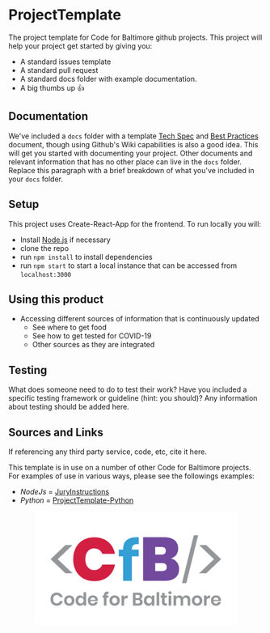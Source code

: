 # ProjectTemplate
The project template for Code for Baltimore github projects.  This project will help your project get started by giving you:
* A standard issues template
* A standard pull request
* A standard docs folder with example documentation.
* A big thumbs up :thumbsup:

## Documentation
We've included a `docs` folder with a template [Tech Spec](/docs/Tech_Spec.md) and [Best Practices](/docs/Best_Practices.md) document, though using Github's Wiki capabilities is also a good idea. This will get you started with documenting your project.  Other documents and relevant information that has no other place can live in the `docs` folder.  Replace this paragraph with a brief breakdown of what you've included in your `docs` folder.

## Setup
This project uses Create-React-App for the frontend. To run locally you will:
- Install [Node.js](https://nodejs.org/en/download/) if necessary
- clone the repo
- run `npm install` to install dependencies 
- run `npm start` to start a local instance that can be accessed from `localhost:3000`

## Using this product
- Accessing different sources of information that is continuously updated
    + See where to get food
    + See how to get tested for COVID-19
    + Other sources as they are integrated

## Testing
What does someone need to do to test their work? Have you included a specific testing framework or guideline (hint: you should)? Any information about testing should be added here.

## Sources and Links
If referencing any third party service, code, etc, cite it here.

This template is in use on a number of other Code for Baltimore projects. For examples of use in various ways, please see the followings examples:

* *NodeJs* = [JuryInstructions](https://github.com/CodeForBaltimore/JuryInstructions)
* *Python* = [ProjectTemplate-Python](https://github.com/CodeForBaltimore/ProjectTemplate-Python)

<p align="center">
    <img src="docs/img/CfB.png" width="400">
</p>
